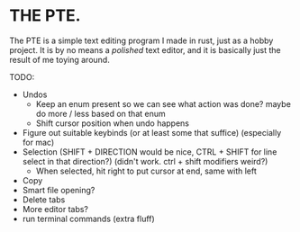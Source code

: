 # THE PTE.

The PTE is a simple text editing program I made in rust, just as a hobby project.
It is by no means a *polished* text editor, and it is basically just the result of me toying around.

TODO:
* Undos
  * Keep an enum present so we can see what action was done? maybe do more / less based on that enum
  * Shift cursor position when undo happens
* Figure out suitable keybinds (or at least some that suffice) (especially for mac)
* Selection (SHIFT + DIRECTION would be nice, CTRL + SHIFT for line select in that direction?) (didn't work. ctrl + shift modifiers weird?)
  * When selected, hit right to put cursor at end, same with left
* Copy
* Smart file opening?
* Delete tabs
* More editor tabs?
* run terminal commands (extra fluff)